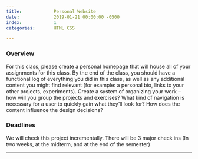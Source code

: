 ```yaml
---
title:            Personal Website
date:             2019-01-21 00:00:00 -0500
index:            1
categories:       HTML CSS

---
```


### Overview

For this class, please create a personal homepage that will house all of your assignments for this class. By the end of the class, you should have a functional log of everything you did in this class, as well as any additional content you might find relevant (for example: a personal bio, links to your other projects, experiments). Create a system of organizing your work – how will you group the projects and exercises? What kind of navigation is necessary for a user to quickly gain what they’ll look for? How does the content influence the design decisions?

### Deadlines

We will check this project incrementally. There will be 3 major check ins (In two weeks, at the midterm, and at the end of the semester)

---
